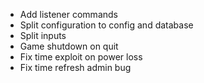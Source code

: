 - Add listener commands
- Split configuration to config and database
- Split inputs
- Game shutdown on quit
- Fix time exploit on power loss
- Fix time refresh admin bug
